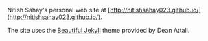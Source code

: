 Nitish Sahay's personal web site at [http://nitishsahay023.github.io/](http://nitishsahay023.github.io/).

The site uses the [Beautiful Jekyll](http://deanattali.com/beautiful-jekyll) theme provided by Dean Attali.
